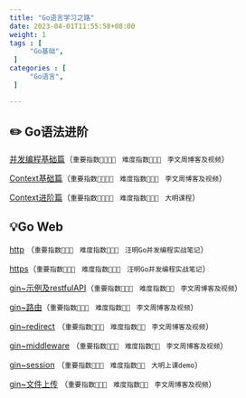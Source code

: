 ```yaml
---
title: "Go语言学习之路"
date: 2023-04-01T11:55:58+08:00
weight: 1
tags : [                                    
     "Go基础",
 ]
categories : [                              
     "Go语言",
 ]

---
```


## ✏️ Go语法进阶

[并发编程基础篇](https://sunnydongbowen.github.io/%E5%B9%B6%E5%8F%91%E7%BC%96%E7%A8%8B%E5%9F%BA%E7%A1%80%E7%AF%87/)（`重要指数🌟🌟🌟🌟 `  `难度指数🌟🌟🌟 ` `李文周博客及视频`）

[Context基础篇](https://sunnydongbowen.github.io/context%E5%9F%BA%E7%A1%80%E7%AF%87/)（`重要指数🌟🌟🌟🌟 `  `难度指数🌟🌟🌟 ` `李文周博客及视频`）

[Context进阶篇](https://sunnydongbowen.github.io/context%E8%BF%9B%E9%98%B6%E7%AF%87/)（`重要指数🌟🌟🌟🌟 `  `难度指数🌟🌟🌟 ` `大明课程`）

## 💡Go Web

[http](https://sunnydongbowen.github.io/http/) （`重要指数🌟🌟🌟 `  `难度指数🌟🌟🌟 ` `汪明Go并发编程实战笔记`）

[https](https://sunnydongbowen.github.io/https/)（`重要指数🌟🌟🌟 `  `难度指数🌟🌟🌟 ` `汪明Go并发编程实战笔记`）

[gin~示例及restfulAPI](https://sunnydongbowen.github.io/gin%E7%A4%BA%E4%BE%8B%E5%8F%8Arestfulapi/)（`重要指数🌟🌟🌟 `  `难度指数🌟🌟 ` `李文周博客及视频`）

[gin~路由](https://sunnydongbowen.github.io/gin%E8%B7%AF%E7%94%B1/)（`重要指数🌟🌟🌟 `  `难度指数🌟🌟 ` `李文周博客及视频`）

[gin~redirect](https://sunnydongbowen.github.io/gin%E7%9A%84redirect/) （`重要指数🌟🌟🌟 `  `难度指数🌟🌟 ` `李文周博客及视频`）

[gin~middleware](https://sunnydongbowen.github.io/gin%E7%9A%84middleware/) （`重要指数🌟🌟🌟 `  `难度指数🌟🌟 ` `李文周博客及视频`）

[gin~session](https://sunnydongbowen.github.io/gin~session/) （`重要指数🌟🌟🌟 `  `难度指数🌟🌟 ` `大明上课demo`）

[gin~文件上传](https://sunnydongbowen.github.io/gin%E6%96%87%E4%BB%B6%E4%B8%8A%E4%BC%A0/) （`重要指数🌟🌟🌟 `  `难度指数🌟🌟 ` `李文周博客及视频`）

